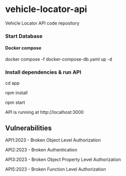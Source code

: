 # vehicle-locator-api
Vehicle Locator API code repository

### Start Database
#### Docker compose
docker compose -f docker-compose-db.yaml up -d

### Install dependencies & run API
cd app

npm install

npm start


API is running at http://localhost:3000

## Vulnerabilities

API1:2023 - Broken Object Level Authorization

API2:2023 - Broken Authentication

API3:2023 - Broken Object Property Level Authorization

API5:2023 - Broken Function Level Authorization
